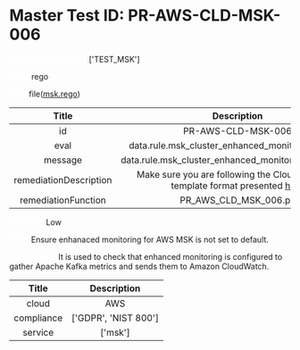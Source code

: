 



# Master Test ID: PR-AWS-CLD-MSK-006


***<font color="white">Master Snapshot Id:</font>*** ['TEST_MSK']

***<font color="white">type:</font>*** rego

***<font color="white">rule:</font>*** file([msk.rego])  
  
  
  
  

|Title|Description|
| :---: | :---: |
|id|PR-AWS-CLD-MSK-006|
|eval|data.rule.msk_cluster_enhanced_monitoring_enable|
|message|data.rule.msk_cluster_enhanced_monitoring_enable_err|
|remediationDescription|Make sure you are following the Cloudformation template format presented <a href='https://boto3.amazonaws.com/v1/documentation/api/latest/reference/services/kafka.html#Kafka.Client.describe_cluster' target='_blank'>here</a>|
|remediationFunction|PR_AWS_CLD_MSK_006.py|


***<font color="white">Severity:</font>*** Low

***<font color="white">Title:</font>*** Ensure enhanaced monitoring for AWS MSK is not set to default.

***<font color="white">Description:</font>*** It is used to check that enhanced monitoring is configured to gather Apache Kafka metrics and sends them to Amazon CloudWatch.  
  
  

|Title|Description|
| :---: | :---: |
|cloud|AWS|
|compliance|['GDPR', 'NIST 800']|
|service|['msk']|



[msk.rego]: https://github.com/prancer-io/prancer-compliance-test/tree/master/aws/cloud/msk.rego

